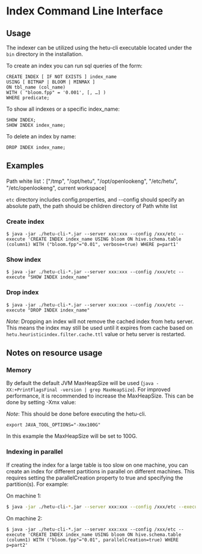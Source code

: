 
# Index Command Line Interface

## Usage

The indexer can be utilized using the hetu-cli executable located under the `bin` directory in the installation. 

To create an index you can run sql queries of the form:
```roomsql  
CREATE INDEX [ IF NOT EXISTS ] index_name
USING [ BITMAP | BLOOM | MINMAX ]
ON tbl_name (col_name)
WITH ( "bloom.fpp" = '0.001', [, …] )
WHERE predicate;
```

To show all indexes or a specific index_name: 
```roomsql
SHOW INDEX;
SHOW INDEX index_name;
```

To delete an index by name:
```roomsql
DROP INDEX index_name;
```

## Examples

Path white list：["/tmp", "/opt/hetu", "/opt/openlookeng", "/etc/hetu", "/etc/openlookeng", current workspace]

`etc` directory includes config.properties, and --config should specify an absolute path,
the path should be children directory of Path white list

### Create index

``` shell
$ java -jar ./hetu-cli-*.jar --server xxx:xxx --config /xxx/etc --execute 'CREATE INDEX index_name USING bloom ON hive.schema.table (column1) WITH ("bloom.fpp"="0.01", verbose=true) WHERE p=part1'
```

### Show index

``` shell
$ java -jar ./hetu-cli-*.jar --server xxx:xxx --config /xxx/etc --execute "SHOW INDEX index_name"
```

### Drop index

``` shell
$ java -jar ./hetu-cli-*.jar --server xxx:xxx --config /xxx/etc --execute "DROP INDEX index_name"
```

*Note*: Dropping an index will not remove the cached index from hetu server. This means the index may still be used until it expires from cache based on `hetu.heuristicindex.filter.cache.ttl` value or hetu server is restarted.

## Notes on resource usage

### Memory

By default the default JVM MaxHeapSize will be used (`java -XX:+PrintFlagsFinal -version | grep MaxHeapSize`). For improved performance, it is recommended to increase the MaxHeapSize. This can be
done by setting -Xmx value:

*Note*: This should be done before executing the hetu-cli.
``` shell
export JAVA_TOOL_OPTIONS="-Xmx100G"
```

In this example the MaxHeapSize will be set to 100G.

### Indexing in parallel

If creating the index for a large table is too slow on one machine, you can create an index for different partitions in parallel on different machines. This requires setting the parallelCreation property to true and specifying the partition(s). For example:

On machine 1:

``` bash 
$ java -jar ./hetu-cli-*.jar --server xxx:xxx --config /xxx/etc --execute 'CREATE INDEX index_name USING bloom ON hive.schema.table (column1) WITH ("bloom.fpp"="0.01", parallelCreation=true) WHERE p=part1'
```

On machine 2:

``` shell
$ java -jar ./hetu-cli-*.jar --server xxx:xxx --config /xxx/etc --execute 'CREATE INDEX index_name USING bloom ON hive.schema.table (column1) WITH ("bloom.fpp"="0.01", parallelCreation=true) WHERE p=part2'
```
